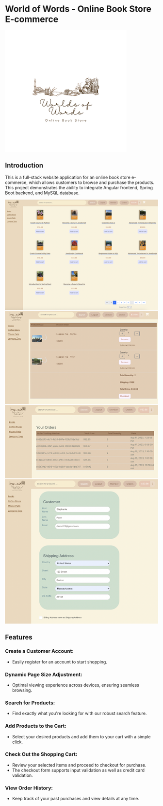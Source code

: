 # World of Words - Online Book Store E-commerce
<img src="03-frontend/angular-ecommerce/src/assets/logo.png" alt="Logo" width="400" height="400"/>

## Introduction
This is a full-stack website application for an online book store e-commerce, which allows customers to browse and purchase the products. This project demonstrates the ability to integrate Angular frontend, Spring Boot backend, and MySQL database.

![Home Image](04-work-sample/changeSize.png)
![Cart Image](04-work-sample/cart.png)
![History Image](04-work-sample/orderhistory.png)
![Checkout Image](04-work-sample/checkoutform.png)

## Features
### Create a Customer Account:
  * Easily register for an account to start shopping.
### Dynamic Page Size Adjustment:
  * Optimal viewing experience across devices, ensuring seamless browsing.
### Search for Products:
  * Find exactly what you're looking for with our robust search feature.
### Add Products to the Cart:
  * Select your desired products and add them to your cart with a simple click.
### Check Out the Shopping Cart:
  * Review your selected items and proceed to checkout for purchase.
  * The checkout form supports input validation as well as credit card validation.
### View Order History:
  * Keep track of your past purchases and view details at any time.
